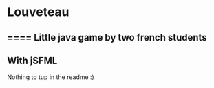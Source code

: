 # Louveteau
====
Little java game by two french students
----
With jSFML
---
Nothing to tup in the readme :)
